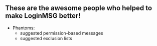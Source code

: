 These are the awesome people who helped to make LoginMSG better!
----------------------------------------------------------------

 - Phantoms:
   - suggested permission-based messages
   - suggested exclusion lists

